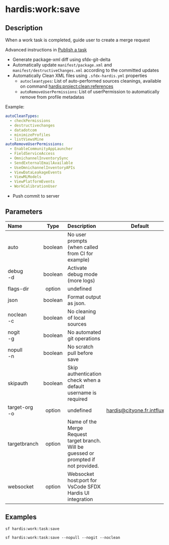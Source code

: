 <!-- This file has been generated with command 'sf hardis:doc:plugin:generate'. Please do not update it manually or it may be overwritten -->
# hardis:work:save

## Description

When a work task is completed, guide user to create a merge request

Advanced instructions in [Publish a task](https://sfdx-hardis.cloudity.com/salesforce-ci-cd-publish-task/)

- Generate package-xml diff using sfdx-git-delta
- Automatically update `manifest/package.xml` and `manifest/destructiveChanges.xml` according to the committed updates
- Automatically Clean XML files using `.sfdx-hardis.yml` properties
  - `autocleantypes`: List of auto-performed sources cleanings, available on command [hardis:project:clean:references](https://sfdx-hardis.cloudity.com/hardis/project/clean/references/)
  - `autoRemoveUserPermissions`: List of userPermission to automatically remove from profile metadatas

Example:

```yaml
autoCleanTypes:
  - checkPermissions
  - destructivechanges
  - datadotcom
  - minimizeProfiles
  - listViewsMine
autoRemoveUserPermissions:
  - EnableCommunityAppLauncher
  - FieldServiceAccess
  - OmnichannelInventorySync
  - SendExternalEmailAvailable
  - UseOmnichannelInventoryAPIs
  - ViewDataLeakageEvents
  - ViewMLModels
  - ViewPlatformEvents
  - WorkCalibrationUser
```

- Push commit to server
  

## Parameters

| Name              |  Type   | Description                                                                           |           Default            | Required | Options |
|:------------------|:-------:|:--------------------------------------------------------------------------------------|:----------------------------:|:--------:|:-------:|
| auto              | boolean | No user prompts (when called from CI for example)                                     |                              |          |         |
| debug<br/>-d      | boolean | Activate debug mode (more logs)                                                       |                              |          |         |
| flags-dir         | option  | undefined                                                                             |                              |          |         |
| json              | boolean | Format output as json.                                                                |                              |          |         |
| noclean<br/>-c    | boolean | No cleaning of local sources                                                          |                              |          |         |
| nogit<br/>-g      | boolean | No automated git operations                                                           |                              |          |         |
| nopull<br/>-n     | boolean | No scratch pull before save                                                           |                              |          |         |
| skipauth          | boolean | Skip authentication check when a default username is required                         |                              |          |         |
| target-org<br/>-o | option  | undefined                                                                             | hardis@cityone.fr.intfluxne2 |          |         |
| targetbranch      | option  | Name of the Merge Request target branch. Will be guessed or prompted if not provided. |                              |          |         |
| websocket         | option  | Websocket host:port for VsCode SFDX Hardis UI integration                             |                              |          |         |

## Examples

```shell
sf hardis:work:task:save
```

```shell
sf hardis:work:task:save --nopull --nogit --noclean
```



